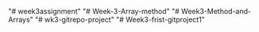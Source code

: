 "# week3assignment" 
"# Week-3-Array-method" 
"# Week3-Method-and-Arrays" 
"# wk3-gitrepo-project" 
"# Week3-frist-gitproject1" 
